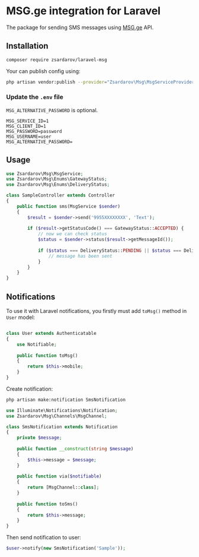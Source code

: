 # MSG.ge integration for Laravel
The package for sending SMS messages using [MSG.ge](https://smsservice.ge/) API.

## Installation
```bash
composer require zsardarov/laravel-msg
```
Your can publish config using:

```bash
php artisan vendor:publish --provider="Zsardarov\Msg\MsgServiceProvider"
```

### Update the `.env` file
`MSG_ALTERNATIVE_PASSWORD` is optional.

```dotenv
MSG_SERVICE_ID=1
MSG_CLIENT_ID=1
MSG_PASSWORD=password
MSG_USERNAME=user
MSG_ALTERNATIVE_PASSWORD=
```

## Usage

```php
use Zsardarov\Msg\MsgService;
use Zsardarov\Msg\Enums\GatewayStatus;
use Zsardarov\Msg\Enums\DeliveryStatus;

class SampleController extends Controller
{
    public function sms(MsgService $sender)
    {        
        $result = $sender->send('9955XXXXXXXX', 'Text');
        
        if ($result->getStatusCode() === GatewayStatus::ACCEPTED) {
            // now we can check status
            $status = $sender->status($result->getMessageId());
            
            if ($status === DeliveryStatus::PENDING || $status === DeliveryStatus::SENT) {
                // message has been sent
            }
        }
    }
}
```

## Notifications
To use it with Laravel notifications, you firstly must add `toMsg()` method in `User` model:
```php

class User extends Authenticatable
{
    use Notifiable; 
    
    public function toMsg()
    {
        return $this->mobile;
    }
}
```
Create notification:

```bash
php artisan make:notification SmsNotification
```

```php
use Illuminate\Notifications\Notification;
use Zsardarov\Msg\Channels\MsgChannel;

class SmsNotification extends Notification
{
    private $message;
    
    public function __construct(string $message) 
    {
        $this->message = $message;
    }
    
    public function via($notifiable)
    {
        return [MsgChannel::class];
    }
    
    public function toSms()
    {
        return $this->message;
    }
}
```

Then send notification to user:

```php
$user->notify(new SmsNotification('Sample'));
```
